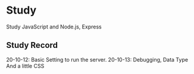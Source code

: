 # Study

Study JavaScript and Node.js, Express

## Study Record

20-10-12: Basic Setting to run the server.
20-10-13: Debugging, Data Type And a little CSS
            
